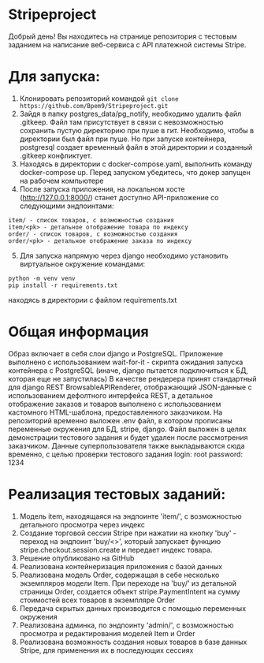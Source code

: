 # Stripeproject
Добрый день! Вы находитесь на странице репозитория с тестовым заданием на написание веб-сервиса с API платежной системы Stripe.

# Для запуска:
1) Клонировать репозиторий командой 
```git clone https://github.com/Bpem9/Stripeproject.git```
2) Зайдя в папку postgres_data/pg_notify, необходимо удалить файл .gitkeep. Файл там присутствует в связи с невозможностью сохранить пустую директорию при пуше в гит. Необходимо, чтобы в директории был файл при пуше. Но при запуске контейнера, postgresql создает временный файл в этой директории и созданный .gitkeep конфликтует.
3) Находясь в директории с docker-compose.yaml, выполнить команду docker-compose up. Перед запуском убедитесь, что докер запущен на рабочем компьютере
4) После запуска приложения, на локальном хосте (http://127.0.0.1:8000/) станет доступно API-приложение со следующими эндпоинтами:
```
item/ - список товаров, с возможностью создания
item/<pk> - детальное отображение товара по индексу
order/ - список товаров, с возможностью создания
order/<pk> - детальное отображение заказа по индексу
```
5) Для запуска напрямую через django необходимо установить виртуальное окружение командами: 
```
python -m venv venv
pip install -r requirements.txt
```
находясь в директории с файлом requirements.txt

# Общая информация
Образ включает в себя слои django и PostgreSQL.
Приложение выполнено с использованием wait-for-it - скрипта ожидания запуска контейнера с PostgreSQL (иначе, django пытается подключиться к БД, которая еще не запустилась)
В качестве рендерера принят стандартный для django REST BrowsableAPIRenderer, отображающий JSON-данные с использованием дефолтного интерфейса REST, а детальное отображение заказов и товаров выполнено с использованием кастомного HTML-шаблона, предоставленного заказчиком.
На репозиторий временно выложен .env файл, в котором прописаны переменные окружения для БД, stripe, django. Файл выложен в целях демонстрации тестового задания и будет удален после рассмотрения заказчиком. Данные суперпользователя также выкладываются сюда временно, с целью проверки тестового задания
login: root
password: 1234

# Реализация тестовых заданий:
1) Модель item, находящаяся на эндпоинте 'item/', с возможностью детального просмотра через индекс
2) Создание торговой сессии Stripe при нажатии на кнопку 'buy' - переход на эндпоинт 'buy/<>', который запускает функцию stripe.checkout.session.create и передает индекс товара.
3) Решение опубликовано на GitHub
4) Реализована контейнеризация приложения с базой данных
5) Реализована модель Order, содержащая в себе несколько экземпляров модели Item. При переходе на 'buy/' из детальной страницы Order, создается объект stripe.PaymentIntent на сумму стоимостей всех товаров в экземпляре Order
6) Передача скрытых данных производится с помощью переменных окружения
7) Реализована админка, по эндпоинту 'admin/', с возможностью просмотра и редактирования моделей Item и Order
8) Реализована возможность создания новых товаров в базе данных Stripe, для применения их в последующих сессиях
